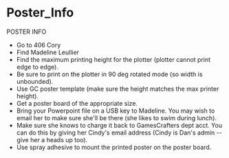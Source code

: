 Poster\_Info
============

POSTER INFO

-   Go to 406 Cory
-   Find Madeline Leullier
-   Find the maximum printing height for the plotter (plotter cannot print edge to edge).
-   Be sure to print on the plotter in 90 deg rotated mode (so width is unbounded).
-   Use GC poster template (make sure the height matches the max printer height).
-   Get a poster board of the appropriate size.
-   Bring your Powerpoint file on a USB key to Madeline. You may wish to email her to make sure she'll be there (she likes to swim during lunch).
-   Make sure she knows to charge it back to GamesCrafters dept acct. You can do this by giving her Cindy's email address (Cindy is Dan's admin -- give her a heads up too).
-   Use spray adhesive to mount the printed poster on the poster board.

